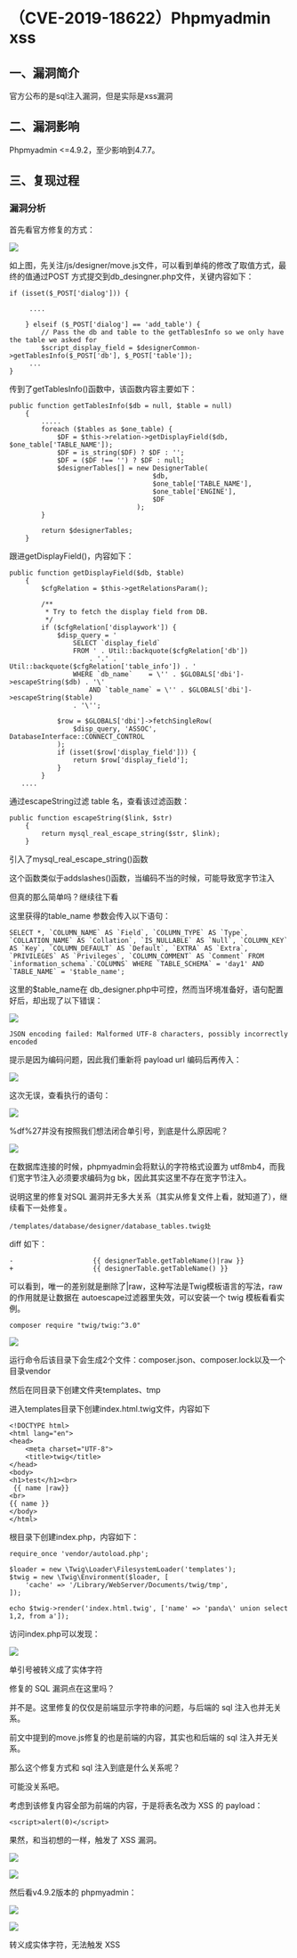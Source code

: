 （CVE-2019-18622）Phpmyadmin xss
================================

一、漏洞简介
------------

官方公布的是sql注入漏洞，但是实际是xss漏洞

二、漏洞影响
------------

Phpmyadmin \<=4.9.2，至少影响到4.7.7。

三、复现过程
------------

### 漏洞分析

首先看官方修复的方式：

![](./.resource/(CVE-2019-18622)Phpmyadminxss/media/rId25.png)

如上图，先关注/js/designer/move.js文件，可以看到单纯的修改了取值方式，最终的值通过POST
方式提交到db\_desingner.php文件，关键内容如下：

    if (isset($_POST['dialog'])) {

         ....

        } elseif ($_POST['dialog'] == 'add_table') {
            // Pass the db and table to the getTablesInfo so we only have the table we asked for
            $script_display_field = $designerCommon->getTablesInfo($_POST['db'], $_POST['table']);
         ...
    }

传到了getTablesInfo()函数中，该函数内容主要如下：

    public function getTablesInfo($db = null, $table = null)
        {
            .....
            foreach ($tables as $one_table) {
                $DF = $this->relation->getDisplayField($db, $one_table['TABLE_NAME']);
                $DF = is_string($DF) ? $DF : '';
                $DF = ($DF !== '') ? $DF : null;
                $designerTables[] = new DesignerTable(
                                        $db,
                                        $one_table['TABLE_NAME'],
                                        $one_table['ENGINE'],
                                        $DF
                                    );
            }

            return $designerTables;
        }

跟进getDisplayField()，内容如下：

    public function getDisplayField($db, $table)
        {
            $cfgRelation = $this->getRelationsParam();

            /**
             * Try to fetch the display field from DB.
             */
            if ($cfgRelation['displaywork']) {
                $disp_query = '
                    SELECT `display_field`
                    FROM ' . Util::backquote($cfgRelation['db'])
                        . '.' . Util::backquote($cfgRelation['table_info']) . '
                    WHERE `db_name`    = \'' . $GLOBALS['dbi']->escapeString($db) . '\'
                        AND `table_name` = \'' . $GLOBALS['dbi']->escapeString($table)
                    . '\'';

                $row = $GLOBALS['dbi']->fetchSingleRow(
                    $disp_query, 'ASSOC', DatabaseInterface::CONNECT_CONTROL
                );
                if (isset($row['display_field'])) {
                    return $row['display_field'];
                }
            }
       ....

通过escapeString过滤 table 名，查看该过滤函数：

    public function escapeString($link, $str)
        {
            return mysql_real_escape_string($str, $link);
        }

引入了mysql\_real\_escape\_string()函数

这个函数类似于addslashes()函数，当编码不当的时候，可能导致宽字节注入

但真的那么简单吗？继续往下看

这里获得的table\_name 参数会传入以下语句：

    SELECT *, `COLUMN_NAME` AS `Field`, `COLUMN_TYPE` AS `Type`, `COLLATION_NAME` AS `Collation`, `IS_NULLABLE` AS `Null`, `COLUMN_KEY` AS `Key`, `COLUMN_DEFAULT` AS `Default`, `EXTRA` AS `Extra`, `PRIVILEGES` AS `Privileges`, `COLUMN_COMMENT` AS `Comment` FROM `information_schema`.`COLUMNS` WHERE `TABLE_SCHEMA` = 'day1' AND `TABLE_NAME` = '$table_name';

这里的\$table\_name在
db\_designer.php中可控，然而当环境准备好，语句配置好后，却出现了以下错误：

![](./.resource/(CVE-2019-18622)Phpmyadminxss/media/rId26.png)

    JSON encoding failed: Malformed UTF-8 characters, possibly incorrectly encoded

提示是因为编码问题，因此我们重新将 payload url 编码后再传入：

![](./.resource/(CVE-2019-18622)Phpmyadminxss/media/rId27.png)

这次无误，查看执行的语句：

![](./.resource/(CVE-2019-18622)Phpmyadminxss/media/rId28.png)

%df%27并没有按照我们想法闭合单引号，到底是什么原因呢？

![](./.resource/(CVE-2019-18622)Phpmyadminxss/media/rId29.png)

在数据库连接的时候，phpmyadmin会将默认的字符格式设置为
utf8mb4，而我们宽字节注入必须要求编码为g
bk，因此其实这里不存在宽字节注入。

说明这里的修复对SQL
漏洞并无多大关系（其实从修复文件上看，就知道了），继续看下一处修复。

    /templates/database/designer/database_tables.twig处

diff 如下：

    -                    {{ designerTable.getTableName()|raw }}
    +                    {{ designerTable.getTableName() }}

可以看到，唯一的差别就是删除了\|raw，这种写法是Twig模板语言的写法，raw
的作用就是让数据在 autoescape过滤器里失效，可以安装一个 twig
模板看看实例。

    composer require "twig/twig:^3.0"

![](./.resource/(CVE-2019-18622)Phpmyadminxss/media/rId30.png)

运行命令后该目录下会生成2个文件：composer.json、composer.lock以及一个目录vendor

然后在同目录下创建文件夹templates、tmp

进入templates目录下创建index.html.twig文件，内容如下

    <!DOCTYPE html>
    <html lang="en">
    <head>
        <meta charset="UTF-8">
        <title>twig</title>
    </head>
    <body>
    <h1>test</h1><br>
     {{ name |raw}}
    <br>
    {{ name }}
    </body>
    </html>

根目录下创建index.php，内容如下：

    require_once 'vendor/autoload.php';

    $loader = new \Twig\Loader\FilesystemLoader('templates');
    $twig = new \Twig\Environment($loader, [
        'cache' => '/Library/WebServer/Documents/twig/tmp',
    ]);

    echo $twig->render('index.html.twig', ['name' => 'panda\' union select 1,2, from a']);

访问index.php可以发现：

![](./.resource/(CVE-2019-18622)Phpmyadminxss/media/rId31.png)

单引号被转义成了实体字符

修复的 SQL 漏洞点在这里吗？

并不是。这里修复的仅仅是前端显示字符串的问题，与后端的 sql
注入也并无关系。

前文中提到的move.js修复的也是前端的内容，其实也和后端的 sql
注入并无关系。

那么这个修复方式和 sql 注入到底是什么关系呢？

可能没关系吧。

考虑到该修复内容全部为前端的内容，于是将表名改为 XSS 的 payload：

    <script>alert(0)</script>

果然，和当初想的一样，触发了 XSS 漏洞。

![](./.resource/(CVE-2019-18622)Phpmyadminxss/media/rId32.png)

![](./.resource/(CVE-2019-18622)Phpmyadminxss/media/rId33.png)

然后看v4.9.2版本的 phpmyadmin：

![](./.resource/(CVE-2019-18622)Phpmyadminxss/media/rId34.png)

![](./.resource/(CVE-2019-18622)Phpmyadminxss/media/rId35.png)

转义成实体字符，无法触发 XSS
